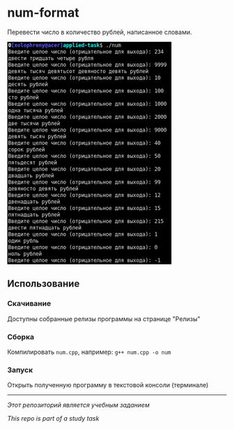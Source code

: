 # num-format

Перевести число в количество рублей, написанное словами.


![Screenshot](screenshot.png)
## Использование

### Скачивание

Доступны собранные релизы программы на странице "Релизы"

### Сборка

Компилировать `num.cpp`, например: `g++ num.cpp -o num`

### Запуск

Открыть полученную программу в текстовой консоли (терминале)

---
*Этот репозиторий является учебным заданием*

*This repo is part of a study task*
